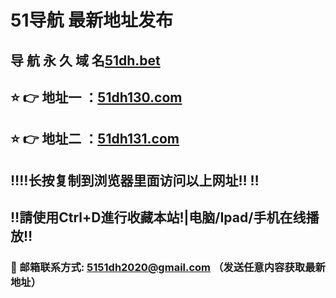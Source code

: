 # 51导航 最新地址发布 
## 导 航 永 久 域 名[51dh.bet](HttpS://51dh130.com:8888/?channel=boke7)
## ⭐️ 👉 地址一 ：[51dh130.com](HttpS://51dh130.com:8888/?channel=boke7)
## ⭐️ 👉 地址二 ：[51dh131.com](HttpS://51dh131.com:8888/?channel=boke7)
## ‼️‼️长按复制到浏览器里面访问以上网址‼️  ‼️
## ‼️請使用Ctrl+D進行收藏本站!|电脑/Ipad/手机在线播放‼️
### 📧 邮箱联系方式: 5151dh2020@gmail.com （发送任意内容获取最新地址）
